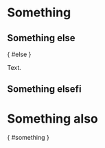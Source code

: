 # Something

## Something else
{ #else }

Text.

## Something elsefi

# Something also
{ #something }
